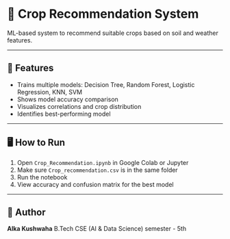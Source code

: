 # 🌱 Crop Recommendation System

ML-based system to recommend suitable crops based on soil and weather features.

---

## 🚀 Features
- Trains multiple models: Decision Tree, Random Forest, Logistic Regression, KNN, SVM
- Shows model accuracy comparison
- Visualizes correlations and crop distribution
- Identifies best-performing model

---

## 🖥 How to Run
1. Open `Crop_Recommendation.ipynb` in Google Colab or Jupyter
2. Make sure `Crop_recommendation.csv` is in the same folder
3. Run the notebook
4. View accuracy and confusion matrix for the best model

---

## 📌 Author
**Alka Kushwaha** 
B.Tech CSE (AI & Data Science)
semester - 5th
